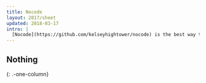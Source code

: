 ```yaml
---
title: Nocode
layout: 2017/sheet
updated: 2018-03-17
intro: |
  [Nocode](https://github.com/kelseyhightower/nocode) is the best way to write secure and reliable applications. Write nothing; deploy nowhere.
---
```


## Nothing
{: .-one-column}

<br><br><br><br><br><br><br><br><br><br><br><br><br><br><br><br><br><br><br><br><br><br><br><br><br><br><br><br><br><br><br><br>
